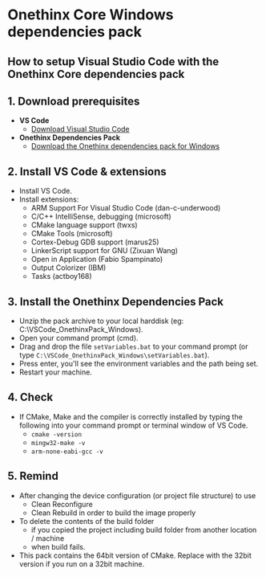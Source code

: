 # Onethinx Core Windows dependencies pack

## How to setup Visual Studio Code with the Onethinx Core dependencies pack

## 1. Download prerequisites
- **VS Code**
    - [Download Visual Studio Code](https://code.visualstudio.com/download)
- **Onethinx Dependencies Pack**
    - [Download the Onethinx dependencies pack for Windows](https://github.com/onethinx/VSCode_OnethinxPack_Windows/archive/master.zip)
## 2. Install VS Code & extensions
  - Install VS Code.
  - Install extensions:
    - ARM Support For Visual Studio Code (dan-c-underwood)
    - C/C++ IntelliSense, debugging (microsoft)
    - CMake language support (twxs)
    - CMake Tools (microsoft)
    - Cortex-Debug GDB support (marus25)
    - LinkerScript support for GNU (Zixuan Wang)
    - Open in Application (Fabio Spampinato)
    - Output Colorizer (IBM)
    - Tasks (actboy168)
## 3. Install the Onethinx Dependencies Pack
  - Unzip the pack archive to your local harddisk (eg: C:\VSCode_OnethinxPack_Windows).
  - Open your command prompt (cmd).
  - Drag and drop the file `setVariables.bat` to your command prompt (or type `C:\VSCode_OnethinxPack_Windows\setVariables.bat`).
  - Press enter, you'll see the environment variables and the path being set.
  - Restart your machine.
## 4. Check
  - If CMake, Make and the compiler is correctly installed by typing the following into your command prompt or terminal window of VS Code.
    - `cmake -version`
    - `mingw32-make -v`
    - `arm-none-eabi-gcc -v`
## 5. Remind
  - After changing the device configuration (or project file structure) to use
    - Clean Reconfigure
    - Clean Rebuild
       in order to build the image properly  
  - To delete the contents of the build folder
    - if you copied the project including build folder from another location / machine
    - when build fails.
  - This pack contains the 64bit version of CMake. Replace with the 32bit version if you run on a 32bit machine.
